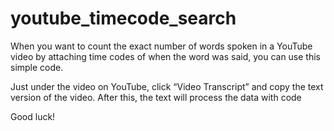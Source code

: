 # youtube_timecode_search
When you want to count the exact number of words spoken in a YouTube video by attaching time codes of when the word was said, you can use this simple code.

Just under the video on YouTube, click “Video Transcript” and copy the text version of the video. After this, the text will process the data with code

Good luck!
